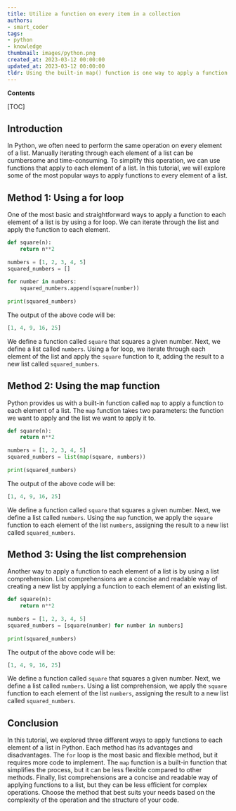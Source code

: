 ```yaml
---
title: Utilize a function on every item in a collection
authors:
- smart_coder
tags:
- python
- knowledge
thumbnail: images/python.png
created_at: 2023-03-12 00:00:00
updated_at: 2023-03-12 00:00:00
tldr: Using the built-in map() function is one way to apply a function to each element of a list in Python.
---
```


**Contents**

[TOC]

## Introduction

In Python, we often need to perform the same operation on every element of a list. Manually iterating through each element of a list can be cumbersome and time-consuming. To simplify this operation, we can use functions that apply to each element of a list. In this tutorial, we will explore some of the most popular ways to apply functions to every element of a list.

## Method 1: Using a for loop

One of the most basic and straightforward ways to apply a function to each element of a list is by using a for loop. We can iterate through the list and apply the function to each element.

```python
def square(n):
    return n**2
 
numbers = [1, 2, 3, 4, 5]
squared_numbers = []
 
for number in numbers:
    squared_numbers.append(square(number))
 
print(squared_numbers)
```

The output of the above code will be:

```python
[1, 4, 9, 16, 25]
```

We define a function called `square` that squares a given number. Next, we define a list called `numbers`. Using a for loop, we iterate through each element of the list and apply the `square` function to it, adding the result to a new list called `squared_numbers`.

## Method 2: Using the map function

Python provides us with a built-in function called `map` to apply a function to each element of a list. The `map` function takes two parameters: the function we want to apply and the list we want to apply it to.

```python
def square(n):
    return n**2
 
numbers = [1, 2, 3, 4, 5]
squared_numbers = list(map(square, numbers))
 
print(squared_numbers)
```

The output of the above code will be:

```python
[1, 4, 9, 16, 25]
```

We define a function called `square` that squares a given number. Next, we define a list called `numbers`. Using the `map` function, we apply the `square` function to each element of the list `numbers`, assigning the result to a new list called `squared_numbers`.

## Method 3: Using the list comprehension

Another way to apply a function to each element of a list is by using a list comprehension. List comprehensions are a concise and readable way of creating a new list by applying a function to each element of an existing list.

```python
def square(n):
    return n**2
 
numbers = [1, 2, 3, 4, 5]
squared_numbers = [square(number) for number in numbers]
 
print(squared_numbers)
```

The output of the above code will be:

```python
[1, 4, 9, 16, 25]
```

We define a function called `square` that squares a given number. Next, we define a list called `numbers`. Using a list comprehension, we apply the `square` function to each element of the list `numbers`, assigning the result to a new list called `squared_numbers`.

## Conclusion

In this tutorial, we explored three different ways to apply functions to each element of a list in Python. Each method has its advantages and disadvantages. The `for` loop is the most basic and flexible method, but it requires more code to implement. The `map` function is a built-in function that simplifies the process, but it can be less flexible compared to other methods. Finally, list comprehensions are a concise and readable way of applying functions to a list, but they can be less efficient for complex operations. Choose the method that best suits your needs based on the complexity of the operation and the structure of your code.
